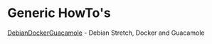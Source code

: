 # Generic HowTo's

[DebianDockerGuacamole](HowTo/DebianDockerGuacamole) - Debian Stretch, Docker and Guacamole